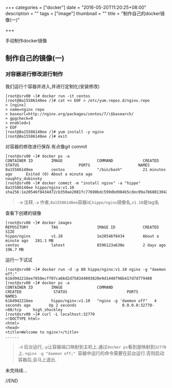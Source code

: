 +++
categories = ["docker"]
date = "2016-05-20T11:20:25+08:00"
description = ""
tags = ["image"]
thumbnail = ""
title = "制作自己的docker镜像(一)"

+++

手动制作docker镜像

<!--more-->

## 制作自己的镜像(一)

### 对容器进行修改进行制作

我们运行个容器并进入,并进行定制化(安装修改)

```
[root@srv00 ~]# docker run -it centos
[root@8a15586148ee /]# cat << EOF > /etc/yum.repos.d/nginx.repo
> [nginx]
> name=nginx repo
> baseurl=http://nginx.org/packages/centos/7/\$basearch/
> gpgcheck=0
> enabled=1
> EOF
[root@8a15586148ee /]# yum install -y nginx
[root@8a15586148ee /]# exit
```

对容器的修改进行保存.有点像git commit

```
[root@srv00 ~]# docker ps -a
CONTAINER ID        IMAGE               COMMAND             CREATED             STATUS                          PORTS                     NAMES
8a15586148ee        centos              "/bin/bash"         21 minutes ago      Exited (0) About a minute ago                             naughty_dubinsky
[root@srv00 ~]# docker commit -m "install nginx" -a "hippo" 8a15586148ee hippo/nginx:v1.10
sha256:1e20546f8434d72cb350ae2081fc77690bdc599dbd984b5cdec09a7868013042
```

> `-m` 注释,`-a` 作者,`8a15586148ee`容器id,`hippo/nginx`镜像名,`v1.10`是tag名

查看下创建的镜像

```
[root@srv00 ~]# docker images
REPOSITORY          TAG                 IMAGE ID            CREATED              SIZE
hippo/nginx         v1.10               1e20546f8434        About a minute ago   281.1 MB
centos              latest              8596123a638e        2 days ago           196.7 MB
```

运行一下试试

```
[root@srv00 ~]# docker run -d -p 80 hippo/nginx:v1.10 nginx -g "daemon off;"
616d942216ee7050ecff07ca66d2d7583d4093820e9d1448f96b417d7d779408
[root@srv00 ~]# docker ps -a
CONTAINER ID        IMAGE               COMMAND                  CREATED              STATUS                          PORTS                     NAMES
616d942216ee        hippo/nginx:v1.10   "nginx -g 'daemon off"   4 seconds ago        Up 2 seconds                    0.0.0.0:32770->80/tcp     high_shockley
[root@srv00 ~]# curl -L localhost:32770
<!DOCTYPE html>
<html>
<head>
<title>Welcome to nginx!</title>
......
```

> `-d` 后台运行,`-p`让容器端口映射到主机上.通过`docker ps`看到是映射到`32770`上.
> `nginx -g "daemon off;" `容器中运行的命令需要在前台运行.否则启动容器后,会马上退出.

未完待续...

//END

